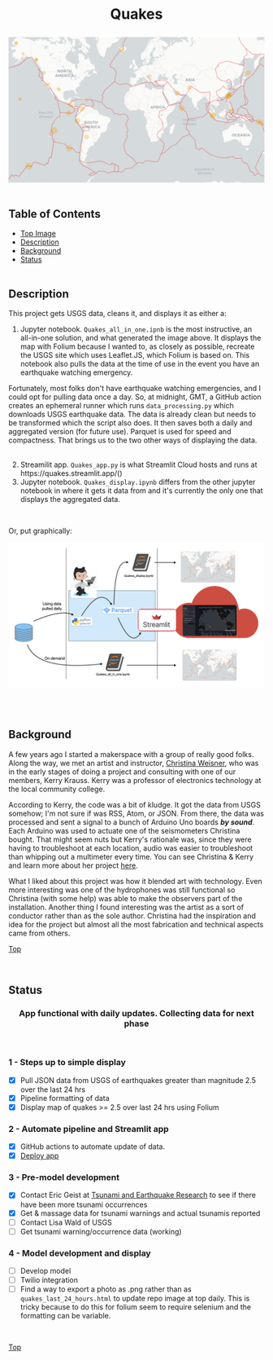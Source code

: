 
# <p align="center">Quakes</p>

![earthquakes >2.5 ](images/updated_events.png)
<br><br>

## Table of Contents

- [Top Image](#quakes)
- [Description](#description)
- [Background](#background)
- [Status](#status)
<br><br>

## Description

This project gets USGS data, cleans it, and displays it as either a:
<ol>
<li>Jupyter notebook. <code>Quakes_all_in_one.ipnb</code> is the most instructive, an all-in-one solution, and what generated the image above. It displays the map with Folium because I wanted to, as closely as possible, recreate the USGS site which uses Leaflet.JS, which Folium is based on. This notebook also pulls the data at the time of use in the event you have an earthquake watching emergency.</li></ol>

Fortunately, most folks don't have earthquake watching emergencies, and I could opt for pulling data once a day. So, at midnight, GMT, a GitHub action creates an ephemeral runner which runs <code>data_processing.py</code> which downloads USGS earthquake data. The data is already clean but needs to be transformed which the script also does. It then saves both a daily and aggregated version (for future use). Parquet is used for speed and compactness. That brings us to the two other ways of displaying the data.
<br><br>
<ol start="2">
<li>Streamilit app. <code>Quakes_app.py</code> is what Streamlit Cloud hosts and runs at https://quakes.streamlit.app/() </li>
<li>Jupyter notebook. <code>Quakes_display.ipynb</code> differs from the other jupyter notebook in where it gets it data from and it's currently the only one that displays the aggregated data.

</li></ol>

<br>

Or, put graphically:

![earthquakes >2.5 ](images/Quakes_overview_graphic.png)

<br><br>

## Background

A few years ago I started a makerspace with a group of really good folks. Along the way, we met an artist and instructor, [Christina Weisner](https://www.christinaweisner.com/about), who was in the early stages of doing a project and consulting with one of our members, Kerry Krauss. Kerry was a professor of electronics technology at the local community college.

According to Kerry, the code was a bit of kludge. It got the data from USGS somehow; I'm not sure if was RSS, Atom, or JSON. From there, the data was processed and sent a signal to a bunch of Arduino Uno boards ***by sound***. Each Arduino was used to actuate one of the seismometers Christina bought. That might seem nuts but Kerry's rationale was, since they were having to troubleshoot at each location, audio was easier to troubleshoot than whipping out a multimeter every time. You can see Christina & Kerry and learn more about her project [here](https://www.youtube.com/embed/uK_es620K0w).

What I liked about this project was how it blended art with technology. Even more interesting was one of the hydrophones was still functional so Christina (with some help) was able to make the observers part of the installation. Another thing I found interesting was the artist as a sort of conductor rather than as the sole author. Christina had the inspiration and idea for the project but almost all the most fabrication and technical aspects came from others.

[Top](#table-of-contents)

<br>

## Status

### <center> App functional with daily updates. Collecting data for next phase </center>

<br>

### 1 - Steps up to simple display

- [x] Pull JSON data from USGS of earthquakes greater than magnitude 2.5 over the last 24 hrs
- [x] Pipeline formatting of data
- [x] Display map of quakes >= 2.5 over last 24 hrs using Folium

### 2 -  Automate pipeline and Streamlit app

- [x] GitHub actions to automate update of data.
- [x] [Deploy app](https://quakes.streamlit.app/)

### 3 -  Pre-model development

- [x] Contact Eric Geist at [Tsunami and Earthquake Research](https://www.usgs.gov/centers/pcmsc/science/tsunami-and-earthquake-research?qt-science_center_objects=0#qt-science_center_objects) to see if there have been more tsunami occurrences
- [x] Get & massage data for tsunami warnings and actual tsunamis reported
- [ ] Contact Lisa Wald of USGS
- [ ] Get tsunami warning/occurrence data (working)

### 4 - Model development and display

- [ ] Develop model
- [ ] Twilio integration
- [ ] Find a way to export a photo as .png rather than as `quakes_last_24_hours.html` to update repo image at top daily. This is tricky because to do this for folium seem to require selenium and the formatting can be variable.
<br>

[Top](#table-of-contents)
